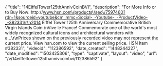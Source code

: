 {
    "title": "14EiffelTower125thAnnivCoinBVI",
    "description": "For More Info or to Buy Now: http:\/\/www.hsn.com\/products\/seo\/7597460?rdr=1&sourceid=youtube&cm_mmc=Social-_-Youtube-_-ProductVideo-_-382331\r\n2014 Eiffel Tower 125th Anniversary Commemorative British Virgin Islands Coin \nVive le France! Commemorate one of the world's most widely recognized cultural icons and architectural wonders with a...\r\nPrices shown on the previously recorded video may not represent the current price.  View hsn.com to view the current selling price. HSN Item #382331",
    "videoid": "112386592",
    "date_created": "1448244227",
    "date_modified": "1503425306",
    "type": "captivate",
    "layout": "video",
    "url": "\/v\/14eiffeltower125thannivcoinbvi\/112386592"
}